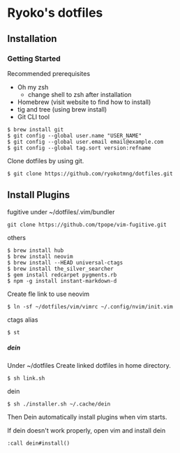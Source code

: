 # Ryoko's dotfiles
## Installation
### Getting Started
Recommended prerequisites
- Oh my zsh
  - change shell to zsh after installation
- Homebrew (visit website to find how to install)
- tig and tree (using brew install)
- Git CLI tool
```
$ brew install git
$ git config --global user.name "USER_NAME"
$ git config --global user.email email@example.com
$ git config --global tag.sort version:refname
```

Clone dotfiles by using git.
```
$ git clone https://github.com/ryokotmng/dotfiles.git
```

## Install Plugins

fugitive
under ~/dotfiles/.vim/bundler
```
git clone https://github.com/tpope/vim-fugitive.git
```

others
```
$ brew install hub
$ brew install neovim
$ brew install --HEAD universal-ctags
$ brew install the_silver_searcher
$ gem install redcarpet pygments.rb
$ npm -g install instant-markdown-d
```
Create fle link to use neovim
```
$ ln -sf ~/dotfiles/vim/vimrc ~/.config/nvim/init.vim
```
ctags alias
```
$ st
```

##### dein
Under ~/dotfiles
Create linked dotfiles in home directory.
```
$ sh link.sh
```
dein
```
$ sh ./installer.sh ~/.cache/dein
```
Then Dein automatically install plugins when vim starts.

If dein doesn't work properly, open vim and install dein
```
:call dein#install()
```
